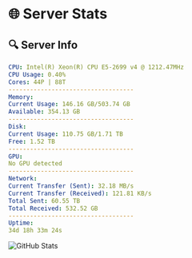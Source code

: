 # 🌐 Server Stats
## 🔍 Server Info
```yaml
CPU: Intel(R) Xeon(R) CPU E5-2699 v4 @ 1212.47MHz
CPU Usage: 0.40%
Cores: 44P | 88T
-----------------------------------
Memory:
Current Usage: 146.16 GB/503.74 GB
Available: 354.13 GB
-----------------------------------
Disk:
Current Usage: 110.75 GB/1.71 TB
Free: 1.52 TB
-----------------------------------
GPU:
No GPU detected
-----------------------------------
Network:
Current Transfer (Sent): 32.18 MB/s
Current Transfer (Received): 121.81 KB/s
Total Sent: 60.55 TB
Total Received: 532.52 GB
-----------------------------------
Uptime:
34d 18h 33m 24s
```
![GitHub Stats](https://img.shields.io/badge/Updated-2025-04-11_15:56:13-blue)